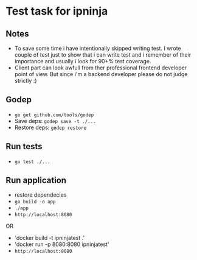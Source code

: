 # Test task for ipninja

## Notes
- To save some time i have intentionally skipped writing test. I wrote couple of test just to show
that i can write test and i remember of their importance and usually i look for 90+% test coverage.
- Client part can look awfull from ther professional frontend developer point of view. But since i'm a 
backend developer please do not judge strictly :) 

## Godep
- `go get github.com/tools/godep`
- Save deps: `godep save -t ./...`
- Restore deps: `godep restore`

## Run tests
- `go test ./...`

## Run application
- restore dependecies
- `go build -o app`
- `./app`
- `http://localhost:8080`

OR

- 'docker build -t ipninjatest .'
- 'docker run -p 8080:8080 ipninjatest'
- `http://localhost:8080`